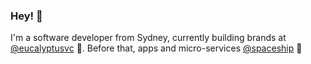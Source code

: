 ### Hey! 👋

I'm a software developer from Sydney, currently building brands at [@eucalyptusvc](https://www.eucalyptus.vc) 🌿. Before that, apps and micro-services [@spaceship](https://www.spaceship.com.au) 🚀
